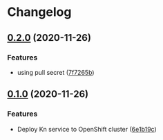 # Changelog

## [0.2.0](https://www.github.com/kameshsampath/kn-service-action/compare/v0.1.0...v0.2.0) (2020-11-26)


### Features

* using pull secret ([7f7265b](https://www.github.com/kameshsampath/kn-service-action/commit/7f7265b70ccf0fadfc0d01fe3678512a4b44b5d0))

## [0.1.0](https://www.github.com/kameshsampath/kn-service-action/compare/v0.0.0...v0.1.0) (2020-11-26)


### Features

* Deploy Kn service to OpenShift cluster ([6e1b19c](https://www.github.com/kameshsampath/kn-service-action/commit/6e1b19c280ef670f2790d92b5525305749ec12b7))

